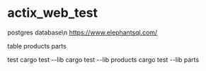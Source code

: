 # actix_web_test

postgres database\n
https://www.elephantsql.com/

table
products
parts

test
cargo test --lib
cargo test --lib products
cargo test --lib parts
